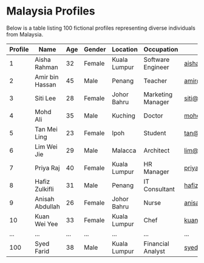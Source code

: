 # Malaysia Profiles

Below is a table listing 100 fictional profiles representing diverse individuals from Malaysia.

| Profile  | Name               | Age | Gender | Location      | Occupation          | Email                   |
|--------- |------------------- |---- |------- |--------------  |--------------------- |------------------------ |
| 1        | Aisha Rahman       | 32  | Female | Kuala Lumpur  | Software Engineer   | aisha@example.com       |
| 2        | Amir bin Hassan    | 45  | Male   | Penang         | Teacher             | amir@example.com        |
| 3        | Siti Lee           | 28  | Female | Johor Bahru    | Marketing Manager   | siti@example.com        |
| 4        | Mohd Ali           | 35  | Male   | Kuching        | Doctor              | mohd@example.com        |
| 5        | Tan Mei Ling       | 23  | Female | Ipoh           | Student             | tan@example.com         |
| 6        | Lim Wei Jie        | 29  | Male   | Malacca        | Architect            | lim@example.com         |
| 7        | Priya Raj          | 40  | Female | Kuala Lumpur  | HR Manager          | priya@example.com       |
| 8        | Hafiz Zulkifli     | 31  | Male   | Penang         | IT Consultant        | hafiz@example.com       |
| 9        | Anisah Abdullah    | 26  | Female | Johor Bahru    | Nurse               | anisah@example.com      |
| 10       | Kuan Wei Yee       | 33  | Female | Kuala Lumpur  | Chef                | kuan@example.com        |
| ...      | ...                | ... | ...    | ...            | ...                 | ...                     |
| 100      | Syed Farid         | 38  | Male   | Kuala Lumpur  | Financial Analyst   | syed@example.com        |

